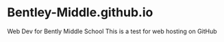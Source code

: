# Bentley-Middle.github.io
Web Dev for Bently Middle School
This is a test for web hosting on GitHub
